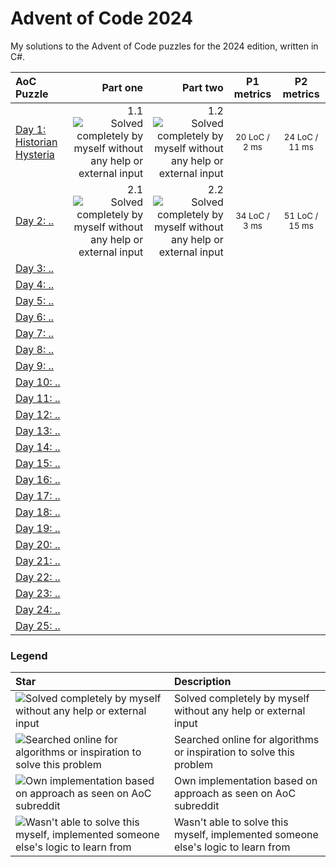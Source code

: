 # Advent of Code 2024
My solutions to the Advent of Code puzzles for the 2024 edition, written in C#.

| AoC Puzzle | Part one | Part two | P1 metrics | P2 metrics |
| :-- | --: | --: | :--: | :--: |
| [Day 1: Historian Hysteria](https://github.com/robhabraken/advent-of-code-2024/tree/main/solutions/01) |  1.1 <img src="https://www.robhabraken.nl/img/green.png" title="Solved completely by myself without any help or external input"> | 1.2 <img src="https://www.robhabraken.nl/img/green.png" title="Solved completely by myself without any help or external input"> |  <sub>20 LoC / 2 ms</sub> |  <sub>24 LoC / 11 ms</sub> |
| [Day 2: ..](https://github.com/robhabraken/advent-of-code-2024/tree/main/solutions/02) | 2.1 <img src="https://www.robhabraken.nl/img/green.png" title="Solved completely by myself without any help or external input"> | 2.2 <img src="https://www.robhabraken.nl/img/green.png" title="Solved completely by myself without any help or external input"> |  <sub>34 LoC / 3 ms</sub> |  <sub>51 LoC / 15 ms</sub> |
| [Day 3: ..](https://github.com/robhabraken/advent-of-code-2024/tree/main/solutions/03) |  |  |  |  |
| [Day 4: ..](https://github.com/robhabraken/advent-of-code-2024/tree/main/solutions/04) |  |  |  |  |
| [Day 5: ..](https://github.com/robhabraken/advent-of-code-2024/tree/main/solutions/05) |  |  |  |  |
| [Day 6: ..](https://github.com/robhabraken/advent-of-code-2024/tree/main/solutions/06) |  |  |  |  |
| [Day 7: ..](https://github.com/robhabraken/advent-of-code-2024/tree/main/solutions/07) |  |  |  |  |
| [Day 8: ..](https://github.com/robhabraken/advent-of-code-2024/tree/main/solutions/08) |  |  |  |  |
| [Day 9: ..](https://github.com/robhabraken/advent-of-code-2024/tree/main/solutions/09) |  |  |  |  |
| [Day 10: ..](https://github.com/robhabraken/advent-of-code-2024/tree/main/solutions/10) |  |  |  |  |
| [Day 11: ..](https://github.com/robhabraken/advent-of-code-2024/tree/main/solutions/11) |  |  |  |  |
| [Day 12: ..](https://github.com/robhabraken/advent-of-code-2024/tree/main/solutions/12) |  |  |  |  |
| [Day 13: ..](https://github.com/robhabraken/advent-of-code-2024/tree/main/solutions/13) |  |  |  |  |
| [Day 14: ..](https://github.com/robhabraken/advent-of-code-2024/tree/main/solutions/14) |  |  |  |  |
| [Day 15: ..](https://github.com/robhabraken/advent-of-code-2024/tree/main/solutions/15) |  |  |  |  |
| [Day 16: ..](https://github.com/robhabraken/advent-of-code-2024/tree/main/solutions/16) |  |  |  |  |
| [Day 17: ..](https://github.com/robhabraken/advent-of-code-2024/tree/main/solutions/17) |  |  |  |  |
| [Day 18: ..](https://github.com/robhabraken/advent-of-code-2024/tree/main/solutions/18) |  |  |  |  |
| [Day 19: ..](https://github.com/robhabraken/advent-of-code-2024/tree/main/solutions/19) |  |  |  |  |
| [Day 20: ..](https://github.com/robhabraken/advent-of-code-2024/tree/main/solutions/20) |  |  |  |  |
| [Day 21: ..](https://github.com/robhabraken/advent-of-code-2024/tree/main/solutions/21) |  |  |  |  |
| [Day 22: ..](https://github.com/robhabraken/advent-of-code-2024/tree/main/solutions/22) |  |  |  |  |
| [Day 23: ..](https://github.com/robhabraken/advent-of-code-2024/tree/main/solutions/23) |  |  |  |  |
| [Day 24: ..](https://github.com/robhabraken/advent-of-code-2024/tree/main/solutions/24) |  |  |  |  |
| [Day 25: ..](https://github.com/robhabraken/advent-of-code-2024/tree/main/solutions/25) |  |  |  |  |

### Legend

| Star | Description | 
| :-- | :-- |
| <img src="https://www.robhabraken.nl/img/green.png" title="Solved completely by myself without any help or external input"> | Solved completely by myself without any help or external input |
| <img src="https://www.robhabraken.nl/img/yellow.png" title="Searched online for algorithms or inspiration to solve this problem"> | Searched online for algorithms or inspiration to solve this problem |
| <img src="https://www.robhabraken.nl/img/orange.png" title="Own implementation based on approach as seen on AoC subreddit"> | Own implementation based on approach as seen on AoC subreddit |
| <img src="https://www.robhabraken.nl/img/red.png" title="Wasn't able to solve this myself, implemented someone else's logic to learn from"> | Wasn't able to solve this myself, implemented someone else's logic to learn from |